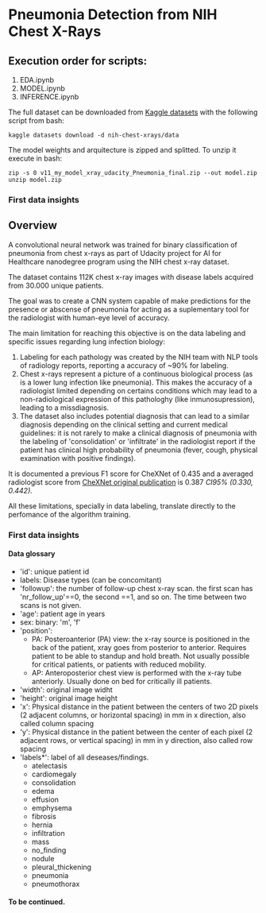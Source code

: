 # Pneumonia Detection from NIH Chest X-Rays

## Execution order for scripts:
1. EDA.ipynb
2. MODEL.ipynb
3. INFERENCE.ipynb

The full dataset can be downloaded from [Kaggle datasets](https://www.kaggle.com/datasets/nih-chest-xrays/data) with the following script from bash:

```
kaggle datasets download -d nih-chest-xrays/data
```

The model weights and arquitecture is zipped and splitted. 
To unzip it execute in bash: 
```
zip -s 0 v11_my_model_xray_udacity_Pneumonia_final.zip --out model.zip
unzip model.zip
```

### First data insights

## Overview

A convolutional neural network was trained for binary classification of pneumonia from chest x-rays as part of Udacity project for AI for Healthcare nanodegree program using the NIH chest x-ray dataset.

The dataset contains 112K chest x-ray images with disease labels acquired from 30.000 unique patients.

The goal was to create a CNN system capable of make predictions for the presence or abscense of pneumonia for acting as a suplementary tool for the radiologist with human-eye level of accuracy.

The main limitation for reaching this objective is on the data labeling and specific issues regarding lung infection biology:
1) Labeling for each pathology was created by the NIH team with NLP tools of radiology reports, reporting a accuracy of ~90% for labeling. 
2) Chest x-rays represent a picture of a continuous biological process (as is a lower lung infection like pneumonia). This makes the accuracy of a radiologist limited depending on certains conditions which may lead to a non-radiological expression of this pathologhy (like inmunosupression), leading to a missdiagnosis. 
3) The dataset also includes potential diagnosis that can lead to a similar diagnosis depending on the clinical setting and current medical guidelines: it is not rarely to make a clinical diagnosis of pneumonia with the labeling of 'consolidation' or 'infiltrate' in the radiologist report if the patient has clinical high probability of pneumonia (fever, cough, physical examination with positive findings).

It is documented a previous F1 score for CheXNet of 0.435 and a averaged radiologist score from [CheXNet original publication](https://arxiv.org/pdf/1711.05225.pdf) is 0.387 *CI95% (0.330, 0.442).* 

All these limitations, specially in data labeling, translate directly to the perfomance of the algorithm training. 


### First data insights

#### Data glossary
- 'id': unique patient id
- labels: Disease types (can be concomitant)
- 'followup': the number of follow-up chest x-ray scan. the first scan has 'nr_follow_up'==0, the second ==1, and so on. The time between two scans is not given.
- 'age': patient age in years
- sex: binary: 'm', 'f'
- 'position':
    - PA: Posteroanterior (PA) view: the x-ray source is positioned in the back of the patient, xray goes from posterior to anterior. 
    Requires patient to be able to standup and hold breath. Not usually possible for critical patients, or patients with reduced mobility. 
    - AP: Anteroposterior chest view is performed with the x-ray tube anteriorly. Usually done on bed for critically ill patients.
- 'width': original image widht
- 'height': original image height
- 'x': Physical distance in the patient between the centers of two 2D pixels (2 adjacent columns, or horizontal spacing) in mm in x direction, also called column spacing
- 'y': Physical distance in the patient between the center of each pixel (2 adjacent rows, or vertical spacing) in mm in y direction, also called row spacing
- 'labels*': label of all deseases/findings.
    - atelectasis
    - cardiomegaly
    - consolidation
    - edema
    - effusion
    - emphysema
    - fibrosis
    - hernia
    - infiltration
    - mass
    - no_finding
    - nodule
    - pleural_thickening
    - pneumonia
    - pneumothorax

#### To be continued.